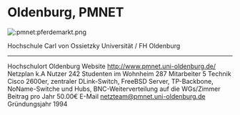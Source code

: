 # Oldenburg, PMNET

![:pmnet:pferdemarkt.png](pmnet/pferdemarkt.png)

  Hochschule              Carl von Ossietzky Universität / FH Oldenburg
  ----------------------- -------------------------------------------------------------------------------------------------------------------------------------
  Hochschulort            Oldenburg
  Website                 <http://www.pmnet.uni-oldenburg.de/>
  Netzplan                k.A
  Nutzer                  242
  Studenten im Wohnheim   287
  Mitarbeiter             5
  Technik                 Cisco 2600er, zentraler DLink-Switch, FreeBSD Server, TP-Backbone, NoName-Switche und Hubs, BNC-Weiterverteilung auf die WGs/Zimmer
  Beitrag pro Jahr        50.00€
  E-Mail                  <netzteam@pmnet.uni-oldenburg.de>
  Gründungsjahr           1994
